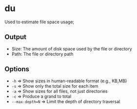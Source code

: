 # du

Used to estimate file space usage;


## Output

- Size: The amount of disk space used by the file or directory
- Path: The file or directory path

## Options

- `-h` => Show sizes in human-readable format (e.g., KB,MB)
- `-s` => Show only the total size for each item
- `-a` => Show sizes for all files, not just directories
- `-c` => Produce a grand to total
- `--max-depth=N` => Limit the depth of directory traversal
